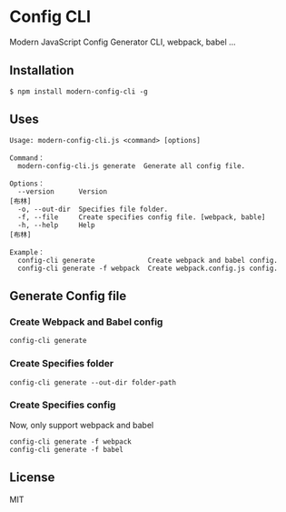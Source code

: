 # Config CLI

Modern JavaScript Config Generator CLI, webpack, babel ...

## Installation

```
$ npm install modern-config-cli -g
```

## Uses

```
Usage: modern-config-cli.js <command> [options]

Command：
  modern-config-cli.js generate  Generate all config file.

Options：
  --version      Version                                                 [布林]
  -o, --out-dir  Specifies file folder.
  -f, --file     Create specifies config file. [webpack, bable]
  -h, --help     Help                                                 [布林]

Example：
  config-cli generate             Create webpack and babel config.
  config-cli generate -f webpack  Create webpack.config.js config.
```

## Generate Config file

### Create Webpack and Babel config

```
config-cli generate
```

### Create Specifies folder

```
config-cli generate --out-dir folder-path
```

### Create Specifies config

Now, only support webpack and babel

```command
config-cli generate -f webpack
config-cli generate -f babel
```

## License

MIT